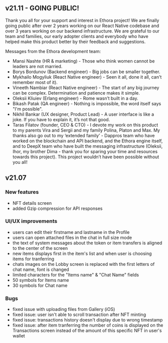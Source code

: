 ## v21.11 - GOING PUBLIC!

Thank you all for your support and interest in Ethora project! We are finally going public after over 2 years working on our React Native codebase and over 3 years working on our backend infrastructure. We are grateful to our team and families, our early adopter clients and everybody who have helped make this product better by their feedback and suggestions.

Messages from the Ethora development team:

* Mansi Nashte (HR & marketing) - Those who think women cannot be leaders are not married.
* Borys Bordunov (Backend engineer) - Big jobs can be smaller together.
* Mykhailo Mogyliuk (React Native engineer) - Seen it all, done it all, can't remember most of it).
* Vineeth Nambiar (React Native engineer) - The start of any big journey can be complex. Determination and patience makes it simple.
* Oleksii Kliuiev (Erlang engineer) - Rome wasn’t built in a day.
* Bikash Patak (QA engineer) - Nothing is impossible, the word itself says "I'm possible".
* Nikhil Bankar (UX designer, Product Lead) - A user interface is like a joke. If you have to explain it, it’s not that good.
* Taras Filatov (founder, CEO & CTO) - I devote my work on this product to my parents Vira and Sergii and my family Polina, Platon and Max. My thanks also go out to my ‘extended family’ - Dappros team who have worked on the blockchain and API backend, and the Ethora engine itself, and to DeepX team who have built the messaging infrastructure (Oleksii, Ihor, my brother Dima - thank you for sparing your time and resources towards this project). This project wouldn’t have been possible without you all!


## v21.07

### New features
* NFT details screen
* added Gzip compression for API responses

### UI/UX improvements
* users can edit their firstname and lastname in the Profile
* users can open attached files in the chat in full size mode
* the text of system messages about the token or item transfers is aligned to the center of the screen
* new items displays first in the item's list and when user is choosing items for tranferring
* chats images on the Lobby screen is replaced with the first letters of chat name, font is changed 
* limited characters for the "Items name" & "Chat Name" fields
* 50 symbols for Items name
* 30 symbols for Chat name

### Bugs
* fixed issue with uploading files from Gallery (iOS)
* fixed issue: user isn't able to scroll transaction after NFT minting
* fixed issue: transactions history doesn't display due to wrong timestamp
* fixed issue: after item tranferring the number of coins is displayed on the Transactions screen instead of the amount of this specific NFT in user's wallet
